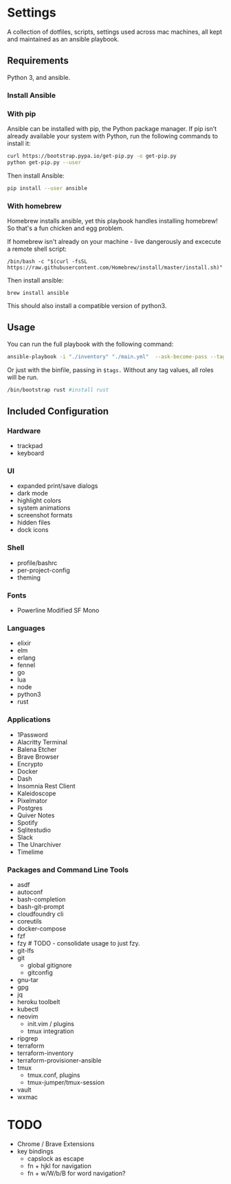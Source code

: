 # Settings

A collection of dotfiles, scripts, settings used across mac machines, all kept and maintained as an ansible playbook.


## Requirements

Python 3, and ansible.

### Install Ansible


### With pip

Ansible can be installed with pip, the Python package manager. If pip isn’t already available your system with Python, run the following commands to install it:

``` bash
curl https://bootstrap.pypa.io/get-pip.py -o get-pip.py
python get-pip.py --user
```

Then install Ansible:

``` bash
pip install --user ansible

```

### With homebrew

Homebrew installs ansible, yet this playbook handles installing homebrew! So that's a fun chicken and egg problem.

If homebrew isn't already on your machine - live dangerously and excecute a remote shell script:
```
/bin/bash -c "$(curl -fsSL https://raw.githubusercontent.com/Homebrew/install/master/install.sh)"
```

Then install ansible:
```
brew install ansible
```

This should also install a compatible version of python3. 

## Usage

You can run the full playbook with the following command:

``` bash
ansible-playbook -i "./inventory" "./main.yml"  --ask-become-pass --tags="all"
```

Or just with the binfile, passing in `$tags.` Without any tag values, all roles will be run.

``` bash
/bin/bootstrap rust #install rust
```


## Included Configuration

### Hardware

- trackpad
- keyboard

### UI
- expanded print/save dialogs
- dark mode
- highlight colors
- system animations
- screenshot formats
- hidden files
- dock icons

### Shell

- profile/bashrc
- per-project-config
- theming

### Fonts

- Powerline Modified SF Mono 

### Languages

- elixir
- elm
- erlang
- fennel
- go
- lua
- node
- python3
- rust

### Applications 

- 1Password
- Alacritty Terminal
- Balena Etcher
- Brave Browser
- Encrypto
- Docker
- Dash
- Insomnia Rest Client
- Kaleidoscope
- Pixelmator
- Postgres
- Quiver Notes 
- Spotify
- Sqlitestudio
- Slack
- The Unarchiver
- Timelime

### Packages and Command Line Tools

- asdf
- autoconf
- bash-completion
- bash-git-prompt
- cloudfoundry cli
- coreutils
- docker-compose
- fzf
- fzy # TODO - consolidate usage to just fzy.
- git-lfs
- git
    - global gitignore
    - gitconfig
- gnu-tar
- gpg
- jq
- heroku toolbelt
- kubectl
- neovim
    - init.vim / plugins
    - tmux integration
- ripgrep
- terraform
- terraform-inventory
- terraform-provisioner-ansible
- tmux
    - tmux.conf, plugins
    - tmux-jumper/tmux-session
- vault
- wxmac


# TODO

- Chrome / Brave Extensions
- key bindings
    - capslock as escape
    - fn + hjkl for navigation
    - fn + w/W/b/B for word navigation?

